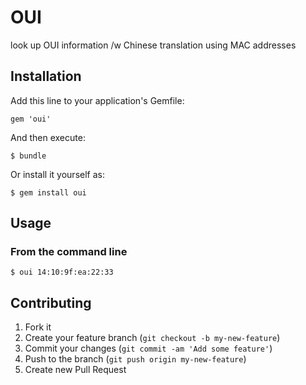 # OUI

look up OUI information /w Chinese translation using MAC addresses

## Installation

Add this line to your application's Gemfile:

    gem 'oui'

And then execute:

    $ bundle

Or install it yourself as:

    $ gem install oui

## Usage

### From the command line

    $ oui 14:10:9f:ea:22:33

## Contributing

1. Fork it
2. Create your feature branch (`git checkout -b my-new-feature`)
3. Commit your changes (`git commit -am 'Add some feature'`)
4. Push to the branch (`git push origin my-new-feature`)
5. Create new Pull Request
